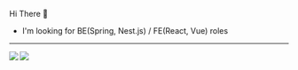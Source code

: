 Hi There 👋
- I'm looking for BE(Spring, Nest.js) / FE(React, Vue) roles

---

<img align="left" src="https://github-readme-stats-sigma-five.vercel.app/api/top-langs/?username=demd7362&theme=dracula&exclude_repo=clone-web-scrapper,clone-zoom&hide=Procfile&layout=compact&langs_count=8"/>
<img algin="right" src="http://mazassumnida.wtf/api/v2/generate_badge?boj=demd7362">




  
